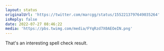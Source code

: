 ```yaml
---
layout: status
originalUrl: 'https://twitter.com/marcgg/status/1552213797649035264'
isReply: false
date: 2022-07-27 08:46:22
media: 'https://pbs.twimg.com/media/FYqRzd7X0AEOeIN.png'
---
```


That's an interesting spell check result. 
